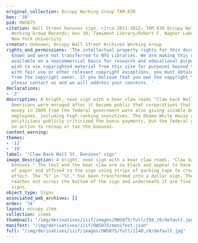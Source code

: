 ```yaml
---
original_collection: Occupy Working Group TAM.630
box: '30'
pid: OWS075
citation: Wall Street bonuses sign, circa 2011-2012; TAM.630 Occupy Wall Street Archives
  Working Group Records; box 30; Tamiment Library/Robert F. Wagner Labor Archives,
  New York University
creator: Unknown; Occupy Wall Street Archives Working Group
rights_and_permissions: 'The intellectual property rights for this document are not
  known and were not transferred to NYU Libraries. We are making this document publicly
  available on a noncommercial basis for research and educational purposes. If you
  wish to use copyrighted material from this site for purposes beyond those in accordance
  with fair use or other relevant copyright exceptions, you must obtain permission
  from the copyright owner. If you believe that you own the copyright to this document,
  please contact us and we will address your concerns. '
declarations:
- '2'
description: A bright, neon sign with a bear claw reads "Claw back Wall Street bonuses."
  Americans were enraged after it became public that corporations that received bailout
  money in 2009 from the federal government were also giving sizable bonuses to its
  employees, including high-ranking executives. The Obama White House and many leading
  politicians publicly criticized the bonus payments, but the federal government took
  no action to recoup or tax the bonuses.
content_warning:
themes:
- '11'
- '10'
label: '"Claw Back Wall St. Bonuses" sign'
image_description: A bright, neon sign with a bear claw reads, "Claw back Wall St.
  bonuses." The text and the bear claw are in black and appear to have been cut out
  of paper and affixed to the sign using strips of packing tape to create a laminating
  effect. The "S" in "St." has been transformed into a dollar sign. The bear claw
  reaches out across the bottom of the sign and underneath it are five green dollar
  signs.
object_type: Signs
associated_web_archives: []
order: '74'
layout: occupy_item
collection: items
thumbnail: "/img/derivatives/iiif/images/OWS075/full/250,/0/default.jpg"
manifest: "/img/derivatives/iiif/OWS075/manifest.json"
full: "/img/derivatives/iiif/images/OWS075/full/1140,/0/default.jpg"
---
```

